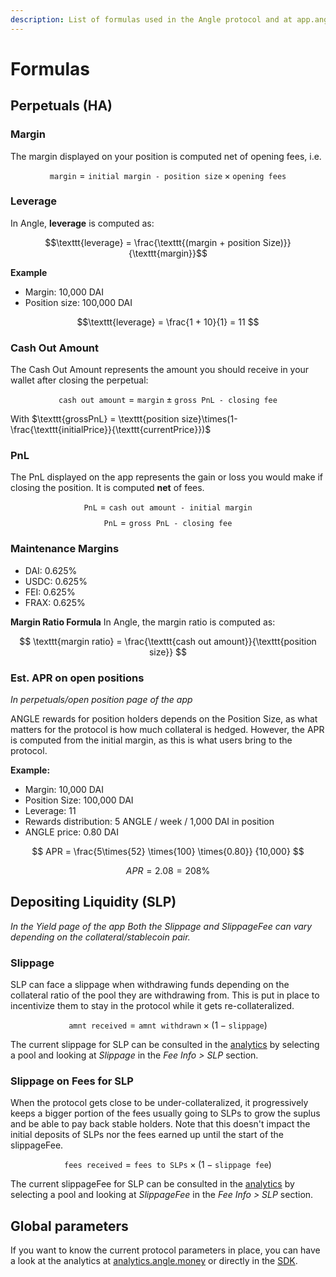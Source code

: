 ```yaml
---
description: List of formulas used in the Angle protocol and at app.angle.money
---
```


# Formulas

## Perpetuals (HA)

### Margin

The margin displayed on your position is computed net of opening fees, i.e.

$$
\texttt{margin} = \texttt{initial margin - position size} \times \texttt{opening fees}
$$

### Leverage

In Angle, **leverage** is computed as:

$$\texttt{leverage} = \frac{\texttt{(margin + position Size)}}{\texttt{margin}}$$

**Example**

- Margin: 10,000 DAI
- Position size: 100,000 DAI

$$\texttt{leverage} = \frac{1 + 10}{1} = 11 $$

### Cash Out Amount

The Cash Out Amount represents the amount you should receive in your wallet after closing the perpetual:

$$\texttt{cash out amount} = \texttt{margin} \pm \texttt{gross PnL - closing fee} $$

With $\texttt{grossPnL} = \texttt{position size}\times(1-\frac{\texttt{initialPrice}}{\texttt{currentPrice}})$

### PnL

The PnL displayed on the app represents the gain or loss you would make if closing the position. It is computed **net** of fees.

$$ \texttt{PnL} = \texttt{cash out amount - initial margin} $$
$$ \texttt{PnL} = \texttt{gross PnL - closing fee} $$

### Maintenance Margins

- DAI: 0.625%
- USDC: 0.625%
- FEI: 0.625%
- FRAX: 0.625%

**Margin Ratio Formula**
In Angle, the margin ratio is computed as:

$$
\texttt{margin ratio} = \frac{\texttt{cash out amount}}{\texttt{position size}}
$$

### Est. APR on open positions

_In perpetuals/open position page of the app_

ANGLE rewards for position holders depends on the Position Size, as what matters for the protocol is how much collateral is hedged. However, the APR is computed from the initial margin, as this is what users bring to the protocol.

**Example:**

- Margin: 10,000 DAI
- Position Size: 100,000 DAI
- Leverage: 11
- Rewards distribution: 5 ANGLE / week / 1,000 DAI in position
- ANGLE price: 0.80 DAI

$$
APR =
\frac{5\times{52}
\times{100}
\times{0.80}}
{10,000}
$$

$$ APR = 2.08 = 208\% $$

## Depositing Liquidity (SLP)

_In the Yield page of the app_
_Both the Slippage and SlippageFee can vary depending on the collateral/stablecoin pair._

### Slippage

SLP can face a slippage when withdrawing funds depending on the collateral ratio of the pool they are withdrawing from. This is put in place to incentivize them to stay in the protocol while it gets re-collateralized.

$$
\texttt{amnt received} = \texttt{amnt withdrawn} \times{(1 - \texttt{slippage})}
$$

The current slippage for SLP can be consulted in the [analytics](https://analytics.angle.money/) by selecting a pool and looking at _Slippage_ in the _Fee Info > SLP_ section.

### Slippage on Fees for SLP

When the protocol gets close to be under-collateralized, it progressively keeps a bigger portion of the fees usually going to SLPs to grow the suplus and be able to pay back stable holders. Note that this doesn't impact the initial deposits of SLPs nor the fees earned up until the start of the slippageFee.

$$
\texttt{fees received} = \texttt{fees to SLPs} \times{(1-\texttt{slippage fee})}
$$

The current slippageFee for SLP can be consulted in the [analytics](https://analytics.angle.money/) by selecting a pool and looking at _SlippageFee_ in the _Fee Info > SLP_ section.

## Global parameters

If you want to know the current protocol parameters in place, you can have a look at the analytics at [analytics.angle.money](https://analytics.angle.money) or directly in the [SDK](https://github.com/AngleProtocol/angle-sdk).
